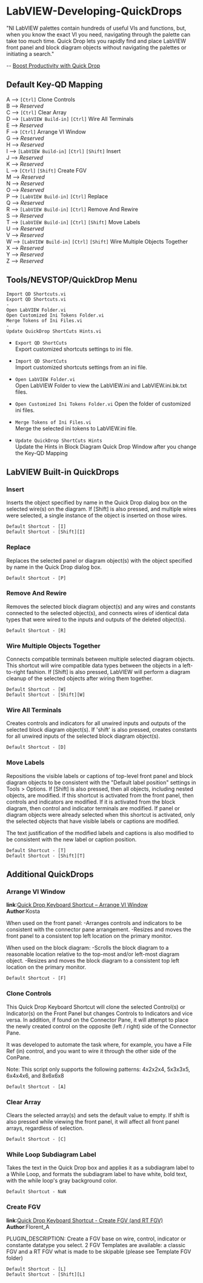 # LabVIEW-Developing-QuickDrops

"NI LabVIEW palettes contain hundreds of useful VIs and functions, but, when you know the exact VI you need, navigating through the palette can take too much time. Quick Drop lets you rapidly find and place LabVIEW front panel and block diagram objects without navigating the palettes or initiating a search."

-- [Boost Productivity with Quick Drop](http://www.ni.com/tutorial/7423/en/)

## Default Key-QD Mapping

A --> `[Ctrl]` Clone Controls    
B --> _Reserved_  
C --> `[Ctrl]` Clear Array  
D --> `[LabVIEW Build-in]` `[Ctrl]` Wire All Terminals      
E --> _Reserved_  
F --> `[Ctrl]` Arrange VI Window  
G --> _Reserved_  
H --> _Reserved_  
I --> `[LabVIEW Build-in]` `[Ctrl]` `[Shift]` Insert      
J --> _Reserved_  
K --> _Reserved_  
L --> `[Ctrl]` `[Shift]` Create FGV  
M --> _Reserved_  
N --> _Reserved_  
O --> _Reserved_  
P --> `[LabVIEW Build-in]` `[Ctrl]` Replace     
Q --> _Reserved_  
R --> `[LabVIEW Build-in]` `[Ctrl]` Remove And Rewire       
S --> _Reserved_  
T --> `[LabVIEW Build-in]` `[Ctrl]` `[Shift]` Move Labels         
U --> _Reserved_  
V --> _Reserved_  
W --> `[LabVIEW Build-in]` `[Ctrl]` `[Shift]` Wire Multiple Objects Together      
X --> _Reserved_  
Y --> _Reserved_  
Z --> _Reserved_  

## Tools/NEVSTOP/QuickDrop Menu

```
Import QD Shortcuts.vi
Export QD Shortcuts.vi
-
Open LabVIEW Folder.vi
Open Customized Ini Tokens Folder.vi
Merge Tokens of Ini Files.vi
-
Update QuickDrop ShortCuts Hints.vi
```
- `Export QD ShortCuts`    
   Export customized shortcuts settings to ini file.
- `Import QD ShortCuts`    
   Import customized shortcuts settings from an ini file.

- `Open LabVIEW Folder.vi`   
   Open LabVIEW Folder to view the LabVIEW.ini and LabVIEW.ini.bk.txt files.
- `Open Customized Ini Tokens Folder.vi` 
   Open the folder of customized ini files.
- `Merge Tokens of Ini Files.vi`   
   Merge the selected ini tokens to LabVIEW.ini file.
   
- `Update QuickDrop ShortCuts Hints`   
   Update the Hints in Block Diagram Quick Drop Window after you change the Key-QD Mapping


## LabVIEW Built-in QuickDrops

### Insert

Inserts the object specified by name in the Quick Drop dialog box on the selected wire(s) on the diagram.  If [Shift] is also pressed, and multiple wires were selected, a single instance of the object is inserted on those wires.

```
Default Shortcut - [I]
Default Shortcut - [Shift][I]
```

### Replace

Replaces the selected panel or diagram object(s) with the object specified by name in the Quick Drop dialog box.

```
Default Shortcut - [P]
```

### Remove And Rewire

Removes the selected block diagram object(s) and any wires and constants connected to the selected object(s), and connects wires of identical data types that were wired to the inputs and outputs of the deleted object(s).

```
Default Shortcut - [R]
```

### Wire Multiple Objects Together

Connects compatible terminals between multiple selected diagram objects. This shortcut will wire compatible data types between the objects in a left-to-right fashion. If [Shift] is also pressed, LabVIEW will perform a diagram cleanup of the selected objects after wiring them together.

```
Default Shortcut - [W]
Default Shortcut - [Shift][W]
```

### Wire All Terminals

Creates controls and indicators for all unwired inputs and outputs of the selected block diagram object(s).  If 'shift' is also pressed, creates constants for all unwired inputs of the selected block diagram object(s).

```
Default Shortcut - [D]
```

### Move Labels

Repositions the visible labels or captions of top-level front panel and block diagram objects to be consistent with the "Default label position" settings in Tools > Options. If [Shift] is also pressed, then all objects, including nested objects, are modified. If this shortcut is activated from the front panel, then controls and indicators are modified. If it is activated from the block diagram, then control and indicator terminals are modified. If panel or diagram objects were already selected when this shortcut is activated, only the selected objects that have visible labels or captions are modified.

The text justification of the modified labels and captions is also modified to be consistent with the new label or caption position.

```
Default Shortcut - [T]
Default Shortcut - [Shift][T]
```

## Additional QuickDrops

### Arrange VI Window

**link**:[Quick Drop Keyboard Shortcut – Arrange VI Window](https://forums.ni.com/t5/Quick-Drop-Enthusiasts/Quick-Drop-Keyboard-Shortcut-Arrange-VI-Window/gpm-p/3867352?profile.language=zh-CN)    
**Author**:Kosta

When used on the front panel:
-Arranges controls and indicators to be consistent with the connector pane arrangement. 
-Resizes and moves the front panel to a consistent top left location on the primary monitor.

When used on the block diagram:
-Scrolls the block diagram to a reasonable location relative to the top-most and/or left-most diagram object.
-Resizes and moves the block diagram to a consistent top left location on the primary monitor.

```
Default Shortcut - [F]
```

### Clone Controls

This Quick Drop Keyboard Shortcut will clone the selected Control(s) or Indicator(s) on the Front Panel but changes Controls to Indicators and vice versa.  In addition, if found on the Connector Pane, it will attempt to place the newly created control on the opposite (left / right) side of the Connector Pane.

It was developed to automate the task where, for example,  you have a File Ref (in) control, and you want to wire it through the other side of the ConPane.

Note: This script only supports the following patterns: 4x2x2x4, 5x3x3x5, 6x4x4x6, and 8x6x6x8

```
Default Shortcut - [A]
```

### Clear Array

Clears the selected array(s) and sets the default value to empty. If shift is also pressed while viewing the front panel, it will affect all front panel arrays, regardless of selection. 

```
Default Shortcut - [C]
```

### While Loop Subdiagram Label

Takes the text in the Quick Drop box and applies it as a subdiagram label to a While Loop, and formats the subdiagram label to have white, bold text, with the while loop's gray background color.

```
Default Shortcut - NaN
```

### Create FGV

**link**:[Quick Drop Keyboard Shortcut - Create FGV (and RT FGV)](https://forums.ni.com/t5/Quick-Drop-Enthusiasts/Quick-Drop-Keyboard-Shortcut-Create-FGV-and-RT-FGV/gpm-p/3497469?profile.language=zh-CN)    
**Author**:Florent_A

PLUGIN_DESCRIPTION: 
Create a FGV base on wire, control, indicator or constante datatype you select.
2 FGV Templates are available: a classic FGV and a RT FGV what is made to be skipable (please see Template FGV folder)

```
Default Shortcut - [L]
Default Shortcut - [Shift][L]
```